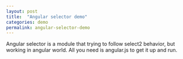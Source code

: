 ```yaml
---
layout: post
title:  "Angular selector demo"
categories: demo
permalink: angular-selector-demo
---
```


Angular selector is a module that trying to follow select2 behavior, but working in angular world. All you need is angular.js to get it up and run.


